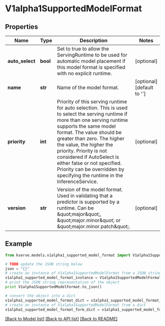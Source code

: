 # V1alpha1SupportedModelFormat


## Properties

Name | Type | Description | Notes
------------ | ------------- | ------------- | -------------
**auto_select** | **bool** | Set to true to allow the ServingRuntime to be used for automatic model placement if this model format is specified with no explicit runtime. | [optional] 
**name** | **str** | Name of the model format. | [optional] [default to '']
**priority** | **int** | Priority of this serving runtime for auto selection. This is used to select the serving runtime if more than one serving runtime supports the same model format. The value should be greater than zero.  The higher the value, the higher the priority. Priority is not considered if AutoSelect is either false or not specified. Priority can be overridden by specifying the runtime in the InferenceService. | [optional] 
**version** | **str** | Version of the model format. Used in validating that a predictor is supported by a runtime. Can be \&quot;major\&quot;, \&quot;major.minor\&quot; or \&quot;major.minor.patch\&quot;. | [optional] 

## Example

```python
from kserve.models.v1alpha1_supported_model_format import V1alpha1SupportedModelFormat

# TODO update the JSON string below
json = "{}"
# create an instance of V1alpha1SupportedModelFormat from a JSON string
v1alpha1_supported_model_format_instance = V1alpha1SupportedModelFormat.from_json(json)
# print the JSON string representation of the object
print V1alpha1SupportedModelFormat.to_json()

# convert the object into a dict
v1alpha1_supported_model_format_dict = v1alpha1_supported_model_format_instance.to_dict()
# create an instance of V1alpha1SupportedModelFormat from a dict
v1alpha1_supported_model_format_form_dict = v1alpha1_supported_model_format.from_dict(v1alpha1_supported_model_format_dict)
```
[[Back to Model list]](../README.md#documentation-for-models) [[Back to API list]](../README.md#documentation-for-api-endpoints) [[Back to README]](../README.md)


